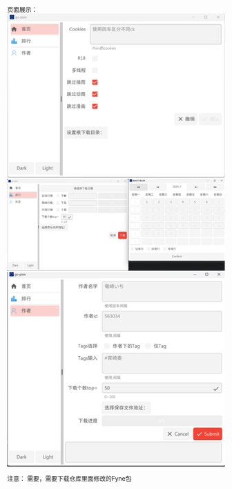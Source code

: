 页面展示：
![img.png](img/img.png)
![img.png](img/img1.png)
![img.png](img/img2.png)

注意：
需要，需要下载仓库里面修改的Fyne包